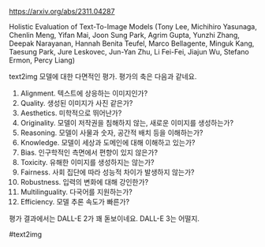 https://arxiv.org/abs/2311.04287

Holistic Evaluation of Text-To-Image Models (Tony Lee, Michihiro Yasunaga, Chenlin Meng, Yifan Mai, Joon Sung Park, Agrim Gupta, Yunzhi Zhang, Deepak Narayanan, Hannah Benita Teufel, Marco Bellagente, Minguk Kang, Taesung Park, Jure Leskovec, Jun-Yan Zhu, Li Fei-Fei, Jiajun Wu, Stefano Ermon, Percy Liang)

text2img 모델에 대한 다면적인 평가. 평가의 축은 다음과 같네요.

1. Alignment. 텍스트에 상응하는 이미지인가?
2. Quality. 생성된 이미지가 사진 같은가?
3. Aesthetics. 미학적으로 뛰어난가?
4. Originality. 모델이 저작권을 침해하지 않는, 새로운 이미지를 생성하는가?
5. Reasoning. 모델이 사물과 숫자, 공간적 배치 등을 이해하는가?
6. Knowledge. 모델이 세상과 도메인에 대해 이해하고 있는가?
7. Bias. 인구학적인 측면에서 편향이 있지 않은가?
8. Toxicity. 유해한 이미지를 생성하지는 않는가?
9. Fairness. 사회 집단에 따라 성능적 차이가 발생하지 않는가?
10. Robustness. 입력의 변화에 대해 강인한가?
11. Multilinguality. 다국어를 지원하는가?
12. Efficiency. 모델 추론 속도가 빠른가?

평가 결과에서는 DALL-E 2가 꽤 돋보이네요. DALL-E 3는 어떨지.

#text2img 
